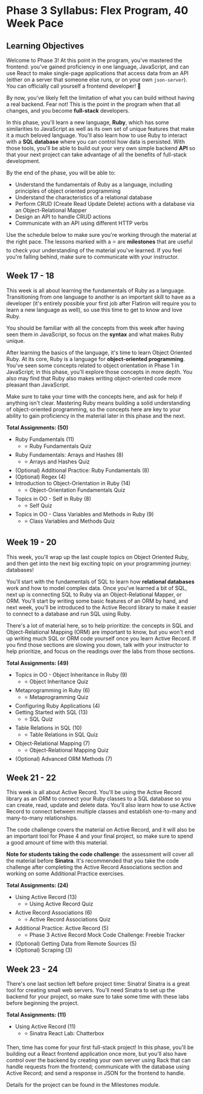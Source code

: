 # Phase 3 Syllabus: Flex Program, 40 Week Pace

## Learning Objectives

Welcome to Phase 3! At this point in the program, you've mastered the frontend:
you've gained proficiency in one language, JavaScript, and can use React to make
single-page applications that access data from an API (either on a server that
someone else runs, or on your own `json-server`). You can officially call
yourself a frontend developer! 🎉

By now, you've likely felt the limitation of what you can build without having a
real backend. Fear not! This is the point in the program when that all changes,
and you become **full-stack** developers.

In this phase, you'll learn a new language, **Ruby**, which has some
similarities to JavaScript as well as its own set of unique features that make
it a much beloved language. You'll also learn how to use Ruby to interact with a
**SQL database** where you can control how data is persisted. With those tools,
you'll be able to build out your very own simple backend **API** so that your
next project can take advantage of all the benefits of full-stack development.

By the end of the phase, you will be able to:

- Understand the fundamentals of Ruby as a language, including principles of
  object oriented programming
- Understand the characteristics of a relational database
- Perform CRUD (Create Read Update Delete) actions with a database via an
  Object-Relational Mapper
- Design an API to handle CRUD actions
- Communicate with an API using different HTTP verbs

Use the schedule below to make sure you're working through the material at
the right pace. The lessons marked with a ⭐️ are **milestones** that are useful
to check your understanding of the material you've learned. If you feel you're
falling behind, make sure to communicate with your instructor.

## Week 17 - 18

This week is all about learning the fundamentals of Ruby as a language.
Transitioning from one language to another is an important skill to have as a
developer (it's entirely possible your first job after Flatiron will require you
to learn a new language as well), so use this time to get to know and love Ruby.

You should be familiar with all the concepts from this week after having seen
them in JavaScript, so focus on the **syntax** and what makes Ruby unique.

After learning the basics of the language, it's time to learn Object Oriented
Ruby. At its core, Ruby is a language for **object-oriented programming**.
You've seen some concepts related to object orientation in Phase 1 in
JavaScript; in this phase, you'll explore those concepts in more depth. You also
may find that Ruby also makes writing object-oriented code more pleasant than
JavaScript.

Make sure to take your time with the concepts here, and ask for help if anything
isn't clear. Mastering Ruby means building a solid understanding of
object-oriented programming, so the concepts here are key to your ability to
gain proficiency in the material later in this phase and the next.

**Total Assignments: (50)**

- Ruby Fundamentals (11)
  - ⭐️ Ruby Fundamentals Quiz
- Ruby Fundamentals: Arrays and Hashes (8)
  - ⭐️ Arrays and Hashes Quiz
- (Optional) Additional Practice: Ruby Fundamentals (8)
- (Optional) Regex (4)
- Introduction to Object-Orientation in Ruby (14)
  - ⭐️ Object-Orientation Fundamentals Quiz
- Topics in OO - Self in Ruby (8)
  - ⭐️ Self Quiz
- Topics in OO - Class Variables and Methods in Ruby (9)
  - ⭐️ Class Variables and Methods Quiz

## Week 19 - 20

This week, you'll wrap up the last couple topics on Object Oriented Ruby, and
then get into the next big exciting topic on your programming journey: databases!

You'll start with the fundamentals of SQL to learn how **relational databases**
work and how to model complex data. Once you've learned a bit of SQL, next up is
connecting SQL to Ruby via an Object-Relational Mapper, or ORM. You'll start
by writing some basic features of an ORM by hand, and next week, you'll be introduced
to the Active Record library to make it easier to connect to a database and run SQL
using Ruby.

There's a lot of material here, so to help prioritize: the concepts in SQL and
Object-Relational Mapping (ORM) are important to know, but you won't end up
writing much SQL or ORM code yourself once you learn Active Record. If you find
those sections are slowing you down, talk with your instructor to help
prioritize, and focus on the readings over the labs from those sections.

**Total Assignments: (49)**

- Topics in OO - Object Inheritance in Ruby (9)
  - ⭐️ Object Inheritance Quiz
- Metaprogramming in Ruby (6)
  - ⭐️ Metaprogramming Quiz
- Configuring Ruby Applications (4)
- Getting Started with SQL (13)
  - ⭐️ SQL Quiz
- Table Relations in SQL (10)
  - ⭐️ Table Relations in SQL Quiz
- Object-Relational Mapping (7)
  - ⭐️ Object-Relational Mapping Quiz
- (Optional) Advanced ORM Methods (7)

## Week 21 - 22

This week is all about Active Record. You'll be using the Active Record library
as an ORM to connect your Ruby classes to a SQL database so you can create,
read, update and delete data. You'll also learn how to use Active Record to
connect between multiple classes and establish one-to-many and many-to-many
relationships.

The code challenge covers the material on Active Record, and it will also be an
important tool for Phase 4 and your final project, so make sure to spend a good
amount of time with this material.

**Note for students taking the code challenge**: the assessment will cover all
the material before **Sinatra**. It's recommended that you take the code
challenge after completing the Active Record Associations section and working on
some Additional Practice exercises.

**Total Assignments: (24)**

- Using Active Record (13)
  - ⭐️ Using Active Record Quiz
- Active Record Associations (6)
  - ⭐️ Active Record Associations Quiz
- Additional Practice: Active Record (5)
  - ⭐️ Phase 3 Active Record Mock Code Challenge: Freebie Tracker
- (Optional) Getting Data from Remote Sources (5)
- (Optional) Scraping (3)

## Week 23 - 24

There's one last section left before project time: Sinatra! Sinatra is a great
tool for creating small web servers. You'll need Sinatra to set up the backend
for your project, so make sure to take some time with these labs before beginning
the project.

**Total Assignments: (11)**

- Using Active Record (11)
  - ⭐️ Sinatra React Lab: Chatterbox

Then, time has come for your first full-stack project! In this phase, you'll be
building out a React frontend application once more, but you'll also have
control over the backend by creating your own server using Rack that can handle
requests from the frontend; communicate with the database using Active Record;
and send a response in JSON for the frontend to handle.

Details for the project can be found in the Milestones module.
